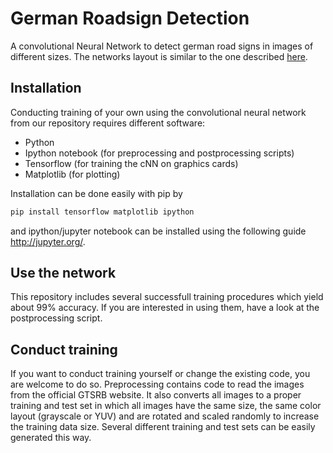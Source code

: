 # German Roadsign Detection
A convolutional Neural Network to detect german road signs in images of different sizes.
The networks layout is similar to the one described [here](http://yann.lecun.com/exdb/publis/pdf/sermanet-ijcnn-11.pdf).

## Installation
Conducting training of your own using the convolutional neural network from our repository requires different software:
* Python
* Ipython notebook (for preprocessing and postprocessing scripts)
* Tensorflow (for training the cNN on graphics cards)
* Matplotlib (for plotting)

Installation can be done easily with pip by
```bash
pip install tensorflow matplotlib ipython
```
and ipython/jupyter notebook can be installed using the following guide http://jupyter.org/.

## Use the network
This repository includes several successfull training procedures which yield about 99% accuracy.
If you are interested in using them, have a look at the postprocessing script.

## Conduct training
If you want to conduct training yourself or change the existing code, you are welcome to do so. Preprocessing contains code to
read the images from the official GTSRB website. It also converts all images to a proper training and test set in which all images have
the same size, the same color layout (grayscale or YUV) and are rotated and scaled randomly to increase the training data size.
Several different training and test sets can be easily generated this way.
